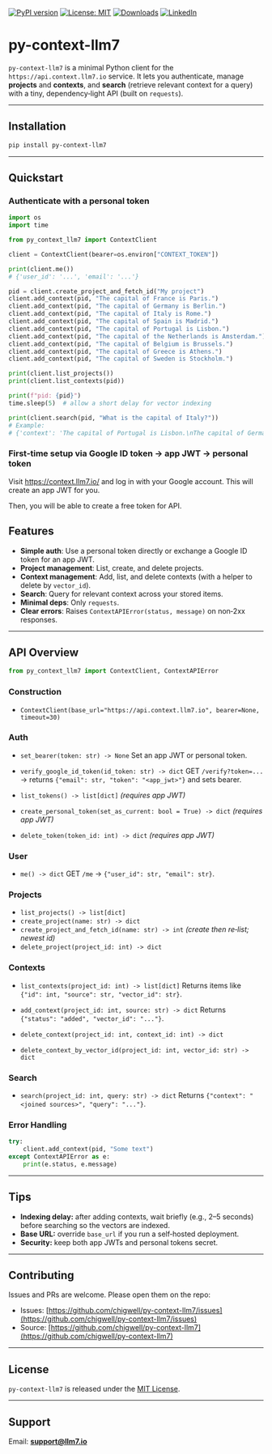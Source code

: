 [![PyPI version](https://badge.fury.io/py/py-context-llm7.svg)](https://badge.fury.io/py/py-context-llm7)
[![License: MIT](https://img.shields.io/badge/License-MIT-green.svg)](https://opensource.org/licenses/MIT)
[![Downloads](https://static.pepy.tech/badge/py-context-llm7)](https://pepy.tech/project/py-context-llm7)
[![LinkedIn](https://img.shields.io/badge/LinkedIn-blue)](https://www.linkedin.com/in/eugene-evstafev-716669181/)

# py-context-llm7

`py-context-llm7` is a minimal Python client for the `https://api.context.llm7.io` service.
It lets you authenticate, manage **projects** and **contexts**, and **search** (retrieve relevant context for a query) with a tiny, dependency‑light API (built on `requests`).

---

## Installation

```bash
pip install py-context-llm7
```

---

## Quickstart

### Authenticate with a **personal token**

```python
import os
import time

from py_context_llm7 import ContextClient

client = ContextClient(bearer=os.environ["CONTEXT_TOKEN"])

print(client.me())
# {'user_id': '...', 'email': '...'}

pid = client.create_project_and_fetch_id("My project")
client.add_context(pid, "The capital of France is Paris.")
client.add_context(pid, "The capital of Germany is Berlin.")
client.add_context(pid, "The capital of Italy is Rome.")
client.add_context(pid, "The capital of Spain is Madrid.")
client.add_context(pid, "The capital of Portugal is Lisbon.")
client.add_context(pid, "The capital of the Netherlands is Amsterdam.")
client.add_context(pid, "The capital of Belgium is Brussels.")
client.add_context(pid, "The capital of Greece is Athens.")
client.add_context(pid, "The capital of Sweden is Stockholm.")

print(client.list_projects())
print(client.list_contexts(pid))

print(f"pid: {pid}")
time.sleep(5)  # allow a short delay for vector indexing

print(client.search(pid, "What is the capital of Italy?"))
# Example:
# {'context': 'The capital of Portugal is Lisbon.\nThe capital of Germany is Berlin.\nThe capital of Spain is Madrid.\nThe capital of Italy is Rome.\nThe capital of France is Paris.', 'query': 'What is the capital of Italy?'}
```

### First‑time setup via **Google ID token → app JWT → personal token**


Visit https://context.llm7.io/ and log in with your Google account. This will create an app JWT for you.

Then, you will be able to create a free token for API.


## Features

* **Simple auth**: Use a personal token directly or exchange a Google ID token for an app JWT.
* **Project management**: List, create, and delete projects.
* **Context management**: Add, list, and delete contexts (with a helper to delete by `vector_id`).
* **Search**: Query for relevant context across your stored items.
* **Minimal deps**: Only `requests`.
* **Clear errors**: Raises `ContextAPIError(status, message)` on non‑2xx responses.

---

## API Overview

```python
from py_context_llm7 import ContextClient, ContextAPIError
```

### Construction

* `ContextClient(base_url="https://api.context.llm7.io", bearer=None, timeout=30)`

### Auth

* `set_bearer(token: str) -> None`
  Set an app JWT or personal token.

* `verify_google_id_token(id_token: str) -> dict`
  GET `/verify?token=...` → returns `{"email": str, "token": "<app_jwt>"}` and sets bearer.

* `list_tokens() -> list[dict]` *(requires app JWT)*

* `create_personal_token(set_as_current: bool = True) -> dict` *(requires app JWT)*

* `delete_token(token_id: int) -> dict` *(requires app JWT)*

### User

* `me() -> dict`
  GET `/me` → `{"user_id": str, "email": str}`.

### Projects

* `list_projects() -> list[dict]`
* `create_project(name: str) -> dict`
* `create_project_and_fetch_id(name: str) -> int` *(create then re‑list; newest id)*
* `delete_project(project_id: int) -> dict`

### Contexts

* `list_contexts(project_id: int) -> list[dict]`
  Returns items like `{"id": int, "source": str, "vector_id": str}`.

* `add_context(project_id: int, source: str) -> dict`
  Returns `{"status": "added", "vector_id": "..."}`.

* `delete_context(project_id: int, context_id: int) -> dict`

* `delete_context_by_vector_id(project_id: int, vector_id: str) -> dict`

### Search

* `search(project_id: int, query: str) -> dict`
  Returns `{"context": "<joined sources>", "query": "..."}`.

### Error Handling

```python
try:
    client.add_context(pid, "Some text")
except ContextAPIError as e:
    print(e.status, e.message)
```

---

## Tips

* **Indexing delay:** after adding contexts, wait briefly (e.g., 2–5 seconds) before searching so the vectors are indexed.
* **Base URL:** override `base_url` if you run a self‑hosted deployment.
* **Security:** keep both app JWTs and personal tokens secret.

---

## Contributing

Issues and PRs are welcome. Please open them on the repo:

* Issues: [https://github.com/chigwell/py-context-llm7/issues](https://github.com/chigwell/py-context-llm7/issues)
* Source: [https://github.com/chigwell/py-context-llm7](https://github.com/chigwell/py-context-llm7)

---

## License

`py-context-llm7` is released under the [MIT License](https://choosealicense.com/licenses/mit/).

---

## Support

Email: **[support@llm7.io](mailto:support@llm7.io)**
